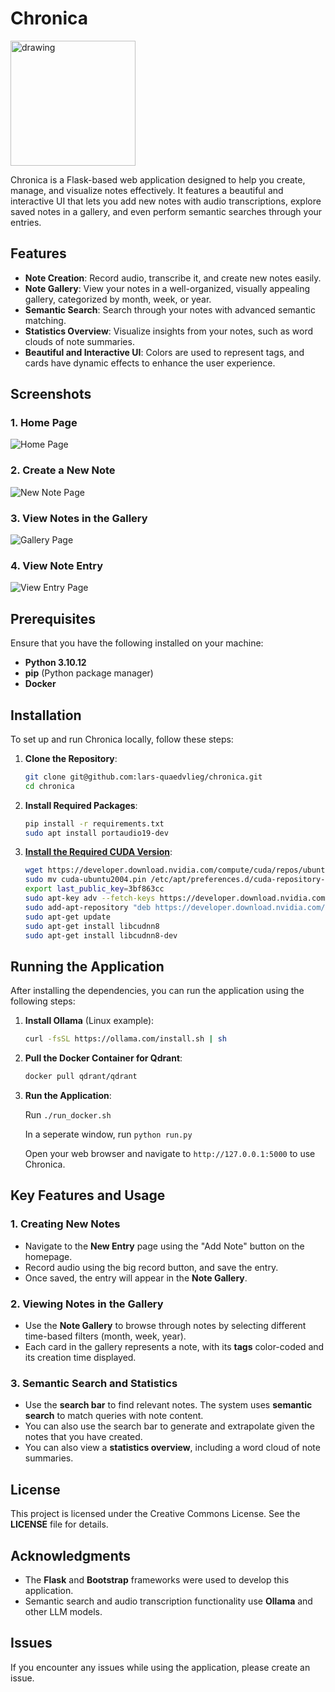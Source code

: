 # Chronica

<img src="res/logo.jpg" alt="drawing" width="200"/>

Chronica is a Flask-based web application designed to help you create, manage, and visualize notes effectively. It features a beautiful and interactive UI that lets you add new notes with audio transcriptions, explore saved notes in a gallery, and even perform semantic searches through your entries.

## Features

- **Note Creation**: Record audio, transcribe it, and create new notes easily.
- **Note Gallery**: View your notes in a well-organized, visually appealing gallery, categorized by month, week, or year.
- **Semantic Search**: Search through your notes with advanced semantic matching.
- **Statistics Overview**: Visualize insights from your notes, such as word clouds of note summaries.
- **Beautiful and Interactive UI**: Colors are used to represent tags, and cards have dynamic effects to enhance the user experience.

## Screenshots

### 1. Home Page
![Home Page](res/home.png)

### 2. Create a New Note
![New Note Page](res/record.png)

### 3. View Notes in the Gallery
![Gallery Page](res/gallery.png)

### 4. View Note Entry
![View Entry Page](res/view_entry.png)

## Prerequisites

Ensure that you have the following installed on your machine:

- **Python 3.10.12**
- **pip** (Python package manager)
- **Docker**

## Installation

To set up and run Chronica locally, follow these steps:

1. **Clone the Repository**:

    ```sh
    git clone git@github.com:lars-quaedvlieg/chronica.git
    cd chronica
    ```

2. **Install Required Packages**:

    ```sh
    pip install -r requirements.txt
    sudo apt install portaudio19-dev
    ```

3. **[Install the Required CUDA Version](https://stackoverflow.com/questions/66977227/could-not-load-dynamic-library-libcudnn-so-8-when-running-tensorflow-on-ubun)**:

   ```sh
   wget https://developer.download.nvidia.com/compute/cuda/repos/ubuntu2004/x86_64/cuda-ubuntu2004.pin
   sudo mv cuda-ubuntu2004.pin /etc/apt/preferences.d/cuda-repository-pin-600
   export last_public_key=3bf863cc
   sudo apt-key adv --fetch-keys https://developer.download.nvidia.com/compute/cuda/repos/ubuntu2004/x86_64/${last_public_key}.pub
   sudo add-apt-repository "deb https://developer.download.nvidia.com/compute/cuda/repos/ubuntu2004/x86_64/ /"
   sudo apt-get update
   sudo apt-get install libcudnn8
   sudo apt-get install libcudnn8-dev
   ```

## Running the Application

After installing the dependencies, you can run the application using the following steps:

1. **Install Ollama** (Linux example):

    ```sh
    curl -fsSL https://ollama.com/install.sh | sh
    ```

2. **Pull the Docker Container for Qdrant**:

    ```sh
    docker pull qdrant/qdrant
    ```

3. **Run the Application**:

    Run `./run_docker.sh`
   
    In a seperate window, run `python run.py`
   
    Open your web browser and navigate to `http://127.0.0.1:5000` to use Chronica.

## Key Features and Usage

### 1. Creating New Notes
- Navigate to the **New Entry** page using the "Add Note" button on the homepage.
- Record audio using the big record button, and save the entry.
- Once saved, the entry will appear in the **Note Gallery**.

### 2. Viewing Notes in the Gallery
- Use the **Note Gallery** to browse through notes by selecting different time-based filters (month, week, year).
- Each card in the gallery represents a note, with its **tags** color-coded and its creation time displayed.

### 3. Semantic Search and Statistics
- Use the **search bar** to find relevant notes. The system uses **semantic search** to match queries with note content.
- You can also use the search bar to generate and extrapolate given the notes that you have created.
- You can also view a **statistics overview**, including a word cloud of note summaries.

## License

This project is licensed under the Creative Commons License. See the **LICENSE** file for details.

## Acknowledgments

- The **Flask** and **Bootstrap** frameworks were used to develop this application.
- Semantic search and audio transcription functionality use **Ollama** and other LLM models.

## Issues

If you encounter any issues while using the application, please create an issue.

